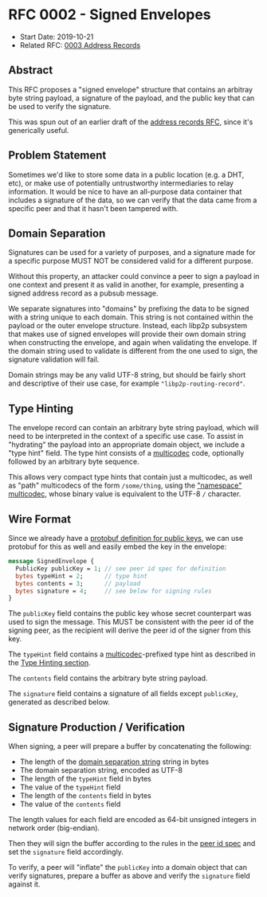 # RFC 0002 - Signed Envelopes

- Start Date: 2019-10-21
- Related RFC: [0003 Address Records][addr-records-rfc]

## Abstract

This RFC proposes a "signed envelope" structure that contains an arbitray byte
string payload, a signature of the payload, and the public key that can be used
to verify the signature.

This was spun out of an earlier draft of the [address records
RFC][addr-records-rfc], since it's generically useful.

## Problem Statement

Sometimes we'd like to store some data in a public location (e.g. a DHT, etc),
or make use of potentially untrustworthy intermediaries to relay information. It
would be nice to have an all-purpose data container that includes a signature of
the data, so we can verify that the data came from a specific peer and that it hasn't
been tampered with.

## Domain Separation

Signatures can be used for a variety of purposes, and a signature made for a
specific purpose MUST NOT be considered valid for a different purpose.

Without this property, an attacker could convince a peer to sign a payload in
one context and present it as valid in another, for example, presenting a signed
address record as a pubsub message.

We separate signatures into "domains" by prefixing the data to be signed with a
string unique to each domain. This string is not contained within the payload or
the outer envelope structure. Instead, each libp2p subsystem that makes use of
signed envelopes will provide their own domain string when constructing the
envelope, and again when validating the envelope. If the domain string used to
validate is different from the one used to sign, the signature validation will
fail.

Domain strings may be any valid UTF-8 string, but should be fairly short and
descriptive of their use case, for example `"libp2p-routing-record"`.

## Type Hinting

The envelope record can contain an arbitrary byte string payload, which will
need to be interpreted in the context of a specific use case. To assist in
"hydrating" the payload into an appropriate domain object, we include a "type
hint" field. The type hint consists of a [multicodec][multicodec] code,
optionally followed by an arbitrary byte sequence.

This allows very compact type hints that contain just a multicodec, as well as
"path" multicodecs of the form `/some/thing`, using the ["namespace"
multicodec](https://github.com/multiformats/multicodec/blob/master/table.csv#L23),
whose binary value is equivalent to the UTF-8 `/` character.

## Wire Format

Since we already have a [protobuf definition for public keys][peer-id-spec], we
can use protobuf for this as well and easily embed the key in the envelope:


```protobuf
message SignedEnvelope {
  PublicKey publicKey = 1; // see peer id spec for definition
  bytes typeHint = 2;      // type hint
  bytes contents = 3;      // payload
  bytes signature = 4;     // see below for signing rules
}
```

The `publicKey` field contains the public key whose secret counterpart was used
to sign the message. This MUST be consistent with the peer id of the signing
peer, as the recipient will derive the peer id of the signer from this key.

The `typeHint` field contains a [multicodec][multicodec]-prefixed type hint as
described in the [Type Hinting section](#type-hinting).

The `contents` field contains the arbitrary byte string payload.

The `signature` field contains a signature of all fields except `publicKey`,
generated as described below.

## Signature Production / Verification

When signing, a peer will prepare a buffer by concatenating the following:

- The length of the [domain separation string](#domain-separation) string in
  bytes
- The domain separation string, encoded as UTF-8
- The length of the `typeHint` field in bytes
- The value of the `typeHint` field
- The length of the `contents` field in bytes
- The value of the `contents` field

The length values for each field are encoded as 64-bit unsigned integers in
network order (big-endian).

Then they will sign the buffer according to the rules in the [peer id
spec][peer-id-spec] and set the `signature` field accordingly.

To verify, a peer will "inflate" the `publicKey` into a domain object that can
verify signatures, prepare a buffer as above and verify the `signature` field
against it.

[addr-records-rfc]: ./0003-address-records.md
[peer-id-spec]: ../peer-ids/peer-ids.md
[multicodec]: https://github.com/multiformats/multicodec
[uvarint]: https://github.com/multiformats/unsigned-varint
